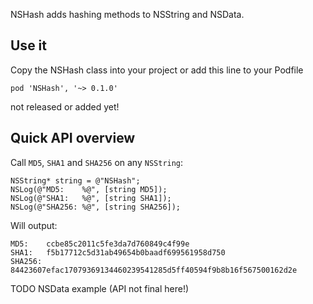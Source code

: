 NSHash adds hashing methods to NSString and NSData.

## Use it

Copy the NSHash class into your project or add this line to your Podfile

	pod 'NSHash', '~> 0.1.0'

not released or added yet!

## Quick API overview

Call `MD5`, `SHA1` and `SHA256` on any `NSString`:

	NSString* string = @"NSHash";
	NSLog(@"MD5:    %@", [string MD5]);
	NSLog(@"SHA1:   %@", [string SHA1]);
	NSLog(@"SHA256: %@", [string SHA256]);

Will output:

	MD5:    ccbe85c2011c5fe3da7d760849c4f99e
	SHA1:   f5b17712c5d31ab49654b0baadf699561958d750
	SHA256: 84423607efac17079369134460239541285d5ff40594f9b8b16f567500162d2e

TODO NSData example (API not final here!)
